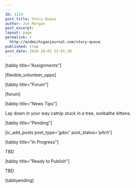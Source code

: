 ```yaml
---
---
ID: 1219
post_title: Story Queue
author: Jon Morgan
post_excerpt:
layout: page
permalink: >
  http://midmichiganjournal.com/story-queue
published: true
post_date: 2018-10-02 22:01:38
---
```

[tabby title="Assignments"]

[flexible_volunteer_opps]

[tabby title="Forum"]

[forum]

[tabby title="News Tips"]

Lay down in your way catnip stuck in a tree, sunbathe kittens.

[tabby title="Pending"]

[ic_add_posts post_type='gdoc' post_status='pitch']

[tabby title="In Progress"]

TBD

[tabby title="Ready to Publish"]

TBD

[tabbyending]